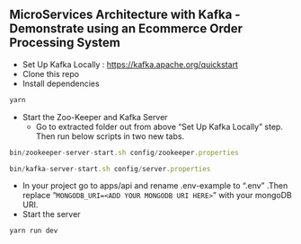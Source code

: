 ## MicroServices Architecture with Kafka - Demonstrate using an Ecommerce Order Processing System
- Set Up Kafka Locally : https://kafka.apache.org/quickstart
- Clone this repo
- Install dependencies

```jsx
yarn
```

- Start the Zoo-Keeper and Kafka Server
    - Go to extracted folder out from above “Set Up Kafka Locally” step. Then run below scripts in two new tabs.

```jsx
bin/zookeeper-server-start.sh config/zookeeper.properties

bin/kafka-server-start.sh config/server.properties
```

- In your project go to apps/api and rename .env-example to “.env” .Then replace “`MONGODB_URI=<ADD YOUR MONGODB URI HERE>`” with your mongoDB URI.
- Start the server

```jsx
yarn run dev
```